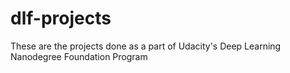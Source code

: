 # dlf-projects
These are the projects done as a part of Udacity's Deep Learning Nanodegree Foundation Program
